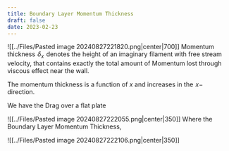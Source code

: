 ```yaml
---
title: Boundary Layer Momentum Thickness
draft: false
date: 2023-02-23
---
```


![[../Files/Pasted image 20240827221820.png|center|700]]
Momentum thickness  $\delta_x$  denotes the height of an imaginary filament with free stream velocity, that contains exactly the total amount of Momentum lost through viscous effect near the wall.   
  
The momentum thickness is a function of $x$ and increases in the  $x-$ direction.  
  
We have the Drag over a flat plate

![[../Files/Pasted image 20240827222055.png|center|350]]
Where the Boundary Layer Momentum Thickness,  

![[../Files/Pasted image 20240827222106.png|center|350]]


